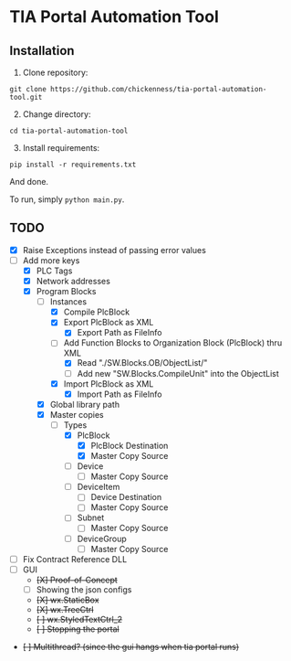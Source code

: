 # TIA Portal Automation Tool

## Installation

1. Clone repository:

```
git clone https://github.com/chickenness/tia-portal-automation-tool.git
```

2. Change directory:

```
cd tia-portal-automation-tool
```

3. Install requirements:

```
pip install -r requirements.txt
```

And done.

To run, simply `python main.py`.

## TODO

- [X] Raise Exceptions instead of passing error values
- [ ] Add more keys
  - [X] PLC Tags
  - [X] Network addresses
  - [X] Program Blocks
    - [ ] Instances
      - [X] Compile PlcBlock
      - [X] Export PlcBlock as XML
        - [X] Export Path as FileInfo
      - [ ] Add Function Blocks to Organization Block (PlcBlock) thru XML
        - [X] Read "./SW.Blocks.OB/ObjectList/"
        - [ ] Add new "SW.Blocks.CompileUnit" into the ObjectList
      - [X] Import PlcBlock as XML
        - [X] Import Path as FileInfo
    - [X] Global library path
    - [X] Master copies
      - [ ] Types
        - [X] PlcBlock
          - [X] PlcBlock Destination
          - [X] Master Copy Source
        - [ ] Device
          - [ ] Master Copy Source
        - [ ] DeviceItem
          - [ ] Device Destination
          - [ ] Master Copy Source
        - [ ] Subnet
          - [ ] Master Copy Source
        - [ ] DeviceGroup
          - [ ] Master Copy Source
- [ ] Fix Contract Reference DLL
- [ ] GUI
  - ~~[X] Proof-of-Concept~~
  - [ ] Showing the json configs
  - ~~[X] wx.StaticBox~~
  - ~~[X] wx.TreeCtrl~~
  - ~~[ ] wx.StyledTextCtrl_2~~
  - ~~[ ] Stopping the portal~~
- ~~[ ] Multithread? (since the gui hangs when tia portal runs)~~
